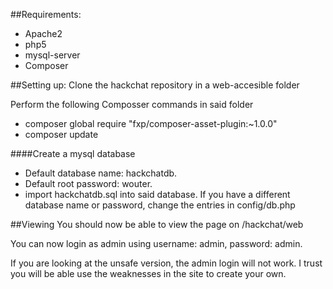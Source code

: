 ##Requirements:
- Apache2
- php5
- mysql-server
- Composer

##Setting up:
Clone the hackchat repository in a web-accesible folder

Perform the following Composser commands in said folder
- composer global require "fxp/composer-asset-plugin:~1.0.0"
- composer update

####Create a mysql database
- Default database name: hackchatdb.
- Default root password: wouter.
- import hackchatdb.sql into said database.
If you have a different database name or password, change the entries in config/db.php

##Viewing
You should now be able to view the page on <web-accesible foler>/hackchat/web

You can now login as admin using username: admin, password: admin.

If you are looking at the unsafe version, the admin login will not work. I trust you will be able use the weaknesses in the site to create your own.
